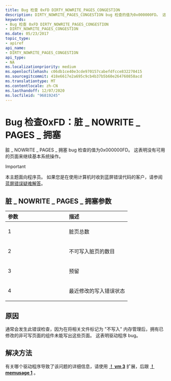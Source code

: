 ```yaml
---
title: Bug 检查 0xFD DIRTY_NOWRITE_PAGES_CONGESTION
description: DIRTY_NOWRITE_PAGES_CONGESTION bug 检查的值为0x000000FD。 这表明没有可用的页面来继续基本系统操作。
keywords:
- Bug 检查 0xFD DIRTY_NOWRITE_PAGES_CONGESTION
- DIRTY_NOWRITE_PAGES_CONGESTION
ms.date: 05/23/2017
topic_type:
- apiref
api_name:
- DIRTY_NOWRITE_PAGES_CONGESTION
api_type:
- NA
ms.localizationpriority: medium
ms.openlocfilehash: c06db1ce40e3cde970157cabefdfcce832270415
ms.sourcegitcommit: 418e6617e2a695c9cb4b37b5b60e264760858acd
ms.translationtype: MT
ms.contentlocale: zh-CN
ms.lasthandoff: 12/07/2020
ms.locfileid: "96819245"
---
```

# <a name="bug-check-0xfd-dirty_nowrite_pages_congestion"></a>Bug 检查0xFD：脏 \_ NOWRITE \_ PAGES \_ 拥塞


脏 \_ NOWRITE \_ PAGES \_ 拥塞 bug 检查的值为0x000000FD。 这表明没有可用的页面来继续基本系统操作。

> [!IMPORTANT]
> 本主题面向程序员。 如果您是在使用计算机时收到蓝屏错误代码的客户，请参阅[蓝屏错误疑难解答](https://www.windows.com/stopcode)。


## <a name="dirty_nowrite_pages_congestion-parameters"></a>脏 \_ NOWRITE \_ PAGES \_ 拥塞参数


<table>
<colgroup>
<col width="50%" />
<col width="50%" />
</colgroup>
<thead>
<tr class="header">
<th align="left">参数</th>
<th align="left">描述</th>
</tr>
</thead>
<tbody>
<tr class="odd">
<td align="left"><p>1</p></td>
<td align="left"><p>脏页总数</p></td>
</tr>
<tr class="even">
<td align="left"><p>2</p></td>
<td align="left"><p>不可写入脏页的数目</p></td>
</tr>
<tr class="odd">
<td align="left"><p>3</p></td>
<td align="left"><p>预留</p></td>
</tr>
<tr class="even">
<td align="left"><p>4</p></td>
<td align="left"><p>最近修改的写入错误状态</p></td>
</tr>
</tbody>
</table>

 

<a name="cause"></a>原因
-----

通常会发生此错误检查，因为在将相关文件标记为 "不写入" 内存管理后，拥有已修改的非可写页面的组件未能写出这些页面。 这表明驱动程序 bug。

<a name="resolution"></a>解决方法
----------

有关哪个驱动程序导致了该问题的详细信息，请使用 [**！ vm 3**](-vm.md) 扩展，后跟 [**！ memusage 1**](-memusage.md) 。

 

 




